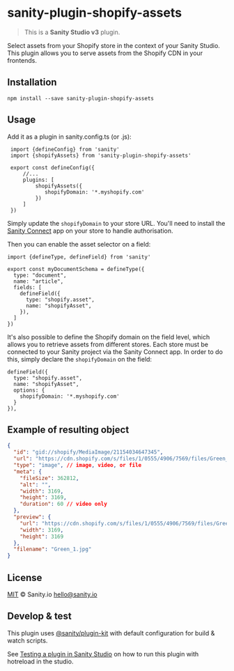 # sanity-plugin-shopify-assets

> This is a **Sanity Studio v3** plugin.

Select assets from your Shopify store in the context of your Sanity Studio. This plugin allows you to serve assets from the Shopify CDN in your frontends.

## Installation

```
npm install --save sanity-plugin-shopify-assets
```

## Usage

Add it as a plugin in sanity.config.ts (or .js):

```
 import {defineConfig} from 'sanity'
 import {shopifyAssets} from 'sanity-plugin-shopify-assets'

 export const defineConfig({
     //...
     plugins: [
         shopifyAssets({
            shopifyDomain: '*.myshopify.com'
         })
     ]
 })
```

Simply update the `shopifyDomain` to your store URL. You'll need to install the [Sanity Connect](https://www.sanity.io/docs/sanity-connect-for-shopify) app on your store to handle authorisation.

Then you can enable the asset selector on a field:

```
import {defineType, defineField} from 'sanity'

export const myDocumentSchema = defineType({
  type: "document",
  name: "article",
  fields: [
    defineField({
      type: "shopify.asset",
      name: "shopifyAsset",
    }),
  ]
})
```

It's also possible to define the Shopify domain on the field level, which allows you to retrieve assets from different stores. Each store must be connected to your Sanity project via the Sanity Connect app. In order to do this, simply declare the `shopifyDomain` on the field:

```
defineField({
  type: "shopify.asset",
  name: "shopifyAsset",
  options: {
    shopifyDomain: '*.myshopify.com'
  }
}),
```

## Example of resulting object

```json
{
  "id": "gid://shopify/MediaImage/21154034647345",
  "url": "https://cdn.shopify.com/s/files/1/0555/4906/7569/files/Green_1.jpg?v=1665668073",
  "type": "image", // image, video, or file
  "meta": {
    "fileSize": 362812,
    "alt": "",
    "width": 3169,
    "height": 3169,
    "duration": 60 // video only
  },
  "preview": {
    "url": "https://cdn.shopify.com/s/files/1/0555/4906/7569/files/Green_1.jpg?v=1665668073",
    "width": 3169,
    "height": 3169
  },
  "filename": "Green_1.jpg"
}
```

## License

[MIT](LICENSE) © Sanity.io <hello@sanity.io>

## Develop & test

This plugin uses [@sanity/plugin-kit](https://github.com/sanity-io/plugin-kit)
with default configuration for build & watch scripts.

See [Testing a plugin in Sanity Studio](https://github.com/sanity-io/plugin-kit#testing-a-plugin-in-sanity-studio)
on how to run this plugin with hotreload in the studio.
